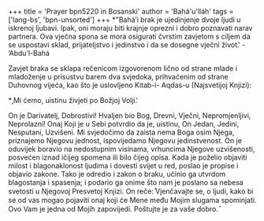 +++
title = 'Prayer bpn5220 in Bosanski'
author = 'Bahá'u'lláh'
tags = ['lang-bs', 'bpn-unsorted']
+++
*"Bahá’i brak je ujedinjenje dvoje ljudi u iskrenoj ljubavi. Ipak, oni moraju biti krajnje oprezni i dobro poznavati narav partnera. Ova vječna spona se mora osigurati čvrstim zavjetom s ciljem da se uspostavi sklad, prijateljstvo i jedinstvo i da se dosegne vječni život.‛ - ’Abdu’l-Bahá

Zavjet braka se sklapa rečenicom izgovorenom lično od strane mlade i mladoženje u prisustvu barem dva svjedoka, prihvaćenim od strane Duhovnog vijeća, kao što je uslovljeno Kitab-i- Aqdas-u (Najsvetijoj Knjizi):

*‚Mi ćemo, uistinu živjeti po Božjoj Volji.‛

On je Darivatelj, Dobrostivi!
Hvaljen bio Bog, Drevni, Vječni, Nepromjenljivi, Neprolazni! Onaj Koji je u Sebi potvrdio da je, uistinu, On Jedan, Jedini, Nesputani, Uzvišeni. Mi svjedočimo da zaista nema Boga osim Njega, priznajemo Njegovu jednost, ispovijedamo Njegovu jedinstvenost. On je oduvijek boravio na nedostupnim visinama, vrhuncima Njegove uzvišenosti, posvećen iznad ičijeg spomena ili bilo čijeg opisa.
Kada je poželio objaviti milost i blagonaklonost ljudima i dovesti svijet u red, poslao je propise i objavio zakone. Tako je odredio i zakon o braku, učinio ga utvrdom blagostanja i spasenja; i podario ga onime što nam je poslano sa nebesa svetosti u Njegovoj Presvetoj Knjizi. On reče:  ̋Vjenčavajte se, o ljudi, kako bi se od vas mogao pojaviti onaj koji će Mene među Mojim slugama spominjati. Ovo Vam je jedna od Mojih zapovijedi. Poštujte je za vaše dobro. ̋

